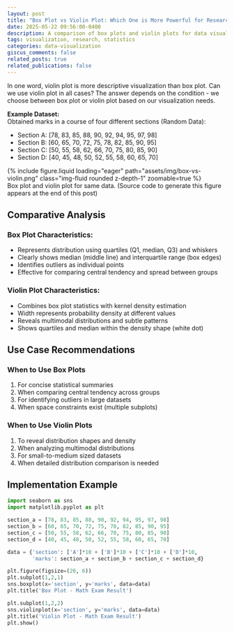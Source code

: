 ```yaml
---
layout: post
title: "Box Plot vs Violin Plot: Which One is More Powerful for Research Articles?"
date: 2025-05-22 09:56:00-0400
description: A comparison of box plots and violin plots for data visualization in research articles with practical examples
tags: visualization, research, statistics
categories: data-visualization
giscus_comments: false
related_posts: true
related_publications: false
---
```


In one word, violin plot is more descriptive visualization than box plot. Can we use violin plot in all cases? The answer depends on the condition - we choose between box plot or violin plot based on our visualization needs.

**Example Dataset:**  
Obtained marks in a course of four different sections (Random Data):

- Section A: [78, 83, 85, 88, 90, 92, 94, 95, 97, 98]
- Section B: [60, 65, 70, 72, 75, 78, 82, 85, 90, 95]
- Section C: [50, 55, 58, 62, 66, 70, 75, 80, 85, 90]
- Section D: [40, 45, 48, 50, 52, 55, 58, 60, 65, 70]

<div class="row mt-3">
    <div class="col-sm mt-3 mt-md-0">
        {% include figure.liquid loading="eager" path="assets/img/box-vs-violin.png" class="img-fluid rounded z-depth-1" zoomable=true %}
    </div>
</div>
<div class="caption">
    Box plot and violin plot for same data. (Source code to generate this figure appears at the end of this post)
</div>

## Comparative Analysis

### Box Plot Characteristics:

- Represents distribution using quartiles (Q1, median, Q3) and whiskers
- Clearly shows median (middle line) and interquartile range (box edges)
- Identifies outliers as individual points
- Effective for comparing central tendency and spread between groups

### Violin Plot Characteristics:

- Combines box plot statistics with kernel density estimation
- Width represents probability density at different values
- Reveals multimodal distributions and subtle patterns
- Shows quartiles and median within the density shape (white dot)

## Use Case Recommendations

### When to Use Box Plots

1. For concise statistical summaries
2. When comparing central tendency across groups
3. For identifying outliers in large datasets
4. When space constraints exist (multiple subplots)

### When to Use Violin Plots

1. To reveal distribution shapes and density
2. When analyzing multimodal distributions
3. For small-to-medium sized datasets
4. When detailed distribution comparison is needed

## Implementation Example

```python
import seaborn as sns
import matplotlib.pyplot as plt

section_a = [78, 83, 85, 88, 90, 92, 94, 95, 97, 98]
section_b = [60, 65, 70, 72, 75, 78, 82, 85, 90, 95]
section_c = [50, 55, 58, 62, 66, 70, 75, 80, 85, 90]
section_d = [40, 45, 48, 50, 52, 55, 58, 60, 65, 70]

data = {'section': ['A']*10 + ['B']*10 + ['C']*10 + ['D']*10,
        'marks': section_a + section_b + section_c + section_d}

plt.figure(figsize=(20, 6))
plt.subplot(1,2,1)
sns.boxplot(x='section', y='marks', data=data)
plt.title('Box Plot - Math Exam Result')

plt.subplot(1,2,2)
sns.violinplot(x='section', y='marks', data=data)
plt.title('Violin Plot - Math Exam Result')
plt.show()
```
